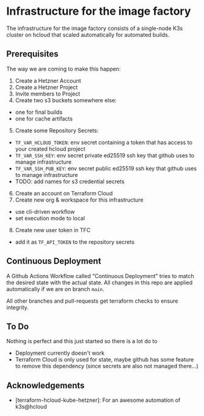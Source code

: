 # Infrastructure for the image factory

The infrastructure for the image factory consists of a single-node K3s cluster on hcloud that scaled automatically for automated builds.

## Prerequisites

The way we are coming to make this happen:

1. Create a Hetzner Account
2. Create a Hetzner Project
3. Invite members to Project
4. Create two s3 buckets somewhere else:

- one for final builds
- one for cache artifacts

5. Create some Repository Secrets:

- `TF_VAR_HCLOUD_TOKEN`: env secret containing a token that has access to your created hcloud project
- `TF_VAR_SSH_KEY`: env secret  private ed25519 ssh key that github uses to manage infrastructure
- `TF_VAR_SSH_PUB_KEY`: env secret public ed25519 ssh key that github uses to manage infrastructure
- TODO: add names for s3 credential secrets

6. Create an account on Terraform Cloud
7. Create new org & workspace for this infrastructure

- use cli-driven workflow
- set execution mode to local

8. Create new user token in TFC

- add it as `TF_API_TOKEN` to the repository secrets

## Continuous Deployment

A Github Actions Workflow called "Continuous Deployment" tries to match the desired state with the actual state. All changes in this repo are applied automatically if we are on branch `main`.

All other branches and pull-requests get terraform checks to ensure integrity.

## To Do

Nothing is perfect and this just started so there is a lot do to

- Deployment currently doesn't work
- Terraform Cloud is only used for state, maybe github has some feature to remove this dependency (since secrets are also not managed there...)

## Acknowledgements

- [terraform-hcloud-kube-hetzner]: For an awesome automation of k3s@hcloud
